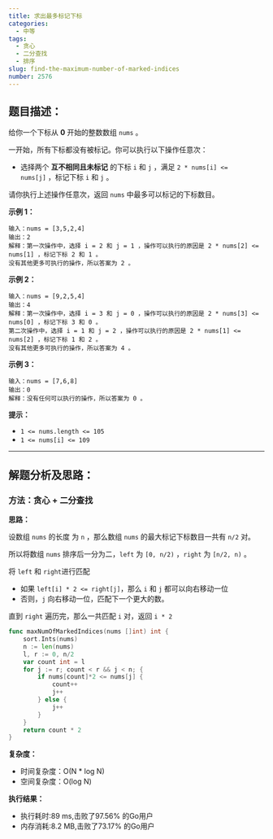 ```yaml
---
title: 求出最多标记下标
categories:
  - 中等
tags: 
  - 贪心
  - 二分查找
  - 排序
slug: find-the-maximum-number-of-marked-indices
number: 2576
---
```


## 题目描述：

给你一个下标从 **0** 开始的整数数组 `nums` 。

一开始，所有下标都没有被标记。你可以执行以下操作任意次：

- 选择两个 **互不相同且未标记** 的下标 `i` 和 `j` ，满足 `2 * nums[i] <= nums[j]` ，标记下标 `i` 和 `j` 。

请你执行上述操作任意次，返回 `nums` 中最多可以标记的下标数目。

**示例 1：**

```
输入：nums = [3,5,2,4]
输出：2
解释：第一次操作中，选择 i = 2 和 j = 1 ，操作可以执行的原因是 2 * nums[2] <= nums[1] ，标记下标 2 和 1 。
没有其他更多可执行的操作，所以答案为 2 。

```

**示例 2：**

```
输入：nums = [9,2,5,4]
输出：4
解释：第一次操作中，选择 i = 3 和 j = 0 ，操作可以执行的原因是 2 * nums[3] <= nums[0] ，标记下标 3 和 0 。
第二次操作中，选择 i = 1 和 j = 2 ，操作可以执行的原因是 2 * nums[1] <= nums[2] ，标记下标 1 和 2 。
没有其他更多可执行的操作，所以答案为 4 。

```

**示例 3：**

```
输入：nums = [7,6,8]
输出：0
解释：没有任何可以执行的操作，所以答案为 0 。

```

**提示：**

- `1 <= nums.length <= 105`
- `1 <= nums[i] <= 109`

---
## 解题分析及思路：

### 方法：贪心 + 二分查找

**思路：**


设数组 `nums` 的长度 为 `n` ，那么数组 `nums` 的最大标记下标数目一共有 `n/2` 对。

所以将数组 `nums` 排序后一分为二，`left` 为 `[0, n/2)` ，`right` 为 `[n/2, n)` 。

将 `left` 和 `right`进行匹配
- 如果 `left[i] * 2 <= right[j]`，那么 `i` 和 `j` 都可以向右移动一位
- 否则，`j` 向右移动一位，匹配下一个更大的数。

直到 `right` 遍历完，那么一共匹配 `i` 对，返回 `i * 2`

```go
func maxNumOfMarkedIndices(nums []int) int {
	sort.Ints(nums)
	n := len(nums)
	l, r := 0, n/2
	var count int = l
	for j := r; count < r && j < n; {
		if nums[count]*2 <= nums[j] {
			count++
			j++
		} else {
			j++
		}
	}
	return count * 2
}
```

**复杂度：**

- 时间复杂度：O(N * log N)
- 空间复杂度：O(log N)

**执行结果：**

- 执行耗时:89 ms,击败了97.56% 的Go用户
- 内存消耗:8.2 MB,击败了73.17% 的Go用户
